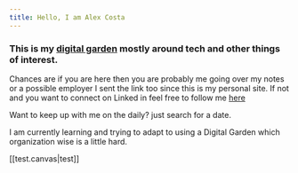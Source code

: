 ```yaml
---
title: Hello, I am Alex Costa
---
```


### This is my [digital garden](https://github.com/MaggieAppleton/digital-gardeners) mostly around tech and other things of interest.


Chances are if you are here then you are probably me going over my notes or a possible employer I sent the link too since this is my personal site. If not and you want to connect on Linked in feel free to follow me [here](https://www.linkedin.com/in/alexmcosta/) 

Want to keep up with me on the daily? just search for a date.

I am currently learning and trying to adapt to using a Digital Garden which organization wise is a little hard.

[[test.canvas|test]]